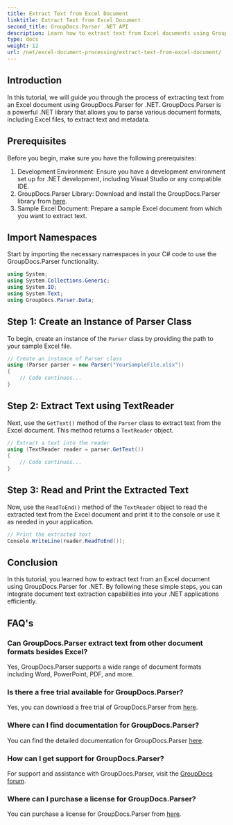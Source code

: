 ```yaml
---
title: Extract Text from Excel Document
linktitle: Extract Text from Excel Document
second_title: GroupDocs.Parser .NET API
description: Learn how to extract text from Excel documents using GroupDocs.Parser for .NET in simple steps.
type: docs
weight: 12
url: /net/excel-document-processing/extract-text-from-excel-document/
---
```

## Introduction
In this tutorial, we will guide you through the process of extracting text from an Excel document using GroupDocs.Parser for .NET. GroupDocs.Parser is a powerful .NET library that allows you to parse various document formats, including Excel files, to extract text and metadata.
## Prerequisites
Before you begin, make sure you have the following prerequisites:
1. Development Environment: Ensure you have a development environment set up for .NET development, including Visual Studio or any compatible IDE.
2. GroupDocs.Parser Library: Download and install the GroupDocs.Parser library from [here](https://releases.groupdocs.com/parser/net/).
3. Sample Excel Document: Prepare a sample Excel document from which you want to extract text.

## Import Namespaces
Start by importing the necessary namespaces in your C# code to use the GroupDocs.Parser functionality.
```csharp
using System;
using System.Collections.Generic;
using System.IO;
using System.Text;
using GroupDocs.Parser.Data;
```
## Step 1: Create an Instance of Parser Class
To begin, create an instance of the `Parser` class by providing the path to your sample Excel file.
```csharp
// Create an instance of Parser class
using (Parser parser = new Parser("YourSampleFile.xlsx"))
{
    // Code continues...
}
```
## Step 2: Extract Text using TextReader
Next, use the `GetText()` method of the `Parser` class to extract text from the Excel document. This method returns a `TextReader` object.
```csharp
// Extract a text into the reader
using (TextReader reader = parser.GetText())
{
    // Code continues...
}
```
## Step 3: Read and Print the Extracted Text
Now, use the `ReadToEnd()` method of the `TextReader` object to read the extracted text from the Excel document and print it to the console or use it as needed in your application.
```csharp
// Print the extracted text
Console.WriteLine(reader.ReadToEnd());
```

## Conclusion
In this tutorial, you learned how to extract text from an Excel document using GroupDocs.Parser for .NET. By following these simple steps, you can integrate document text extraction capabilities into your .NET applications efficiently.

## FAQ's
### Can GroupDocs.Parser extract text from other document formats besides Excel?
Yes, GroupDocs.Parser supports a wide range of document formats including Word, PowerPoint, PDF, and more.
### Is there a free trial available for GroupDocs.Parser?
Yes, you can download a free trial of GroupDocs.Parser from [here](https://releases.groupdocs.com/).
### Where can I find documentation for GroupDocs.Parser?
You can find the detailed documentation for GroupDocs.Parser [here](https://reference.groupdocs.com/parser/net/).
### How can I get support for GroupDocs.Parser?
For support and assistance with GroupDocs.Parser, visit the [GroupDocs forum](https://forum.groupdocs.com/c/parser/17).
### Where can I purchase a license for GroupDocs.Parser?
You can purchase a license for GroupDocs.Parser from [here](https://purchase.groupdocs.com/buy).
